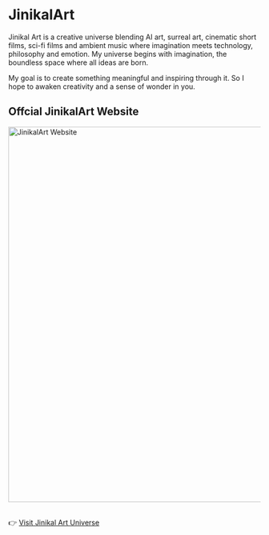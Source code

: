 # JinikalArt

Jinikal Art is a creative universe blending AI art, surreal art, cinematic short films, sci-fi films and ambient music where imagination meets technology, philosophy and emotion. My universe begins with imagination, the boundless space where all ideas are born.

My goal is to create something meaningful and inspiring through it. So I hope to awaken creativity and a sense of wonder in you.


## Offcial JinikalArt Website

<img src="https://github.com/user-attachments/assets/d9bb7673-acce-4914-ac63-37f6bfb80ff3" alt="JinikalArt Website" width="750" />

<br> 👉 [Visit Jinikal Art Universe](https://jinikalart.com)
